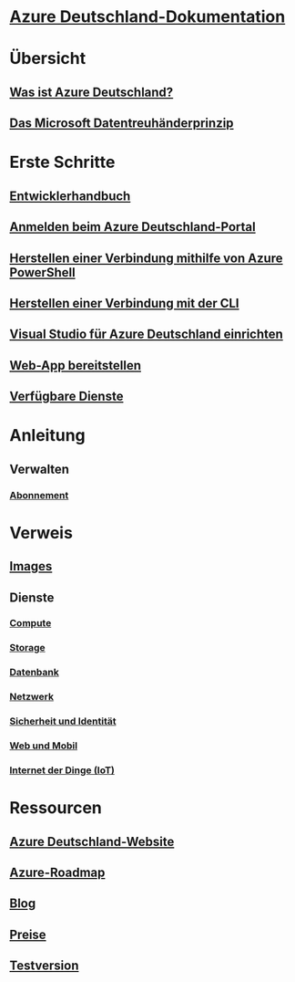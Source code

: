 # [Azure Deutschland-Dokumentation](index.md)

# Übersicht
## [Was ist Azure Deutschland?](germany-welcome.md)
## [Das Microsoft Datentreuhänderprinzip](germany-overview-data-trustee.md)

# Erste Schritte
## [Entwicklerhandbuch](germany-developer-guide.md)
## [Anmelden beim Azure Deutschland-Portal ](germany-get-started-connect-with-portal.md)
## [Herstellen einer Verbindung mithilfe von Azure PowerShell](germany-get-started-connect-with-ps.md)
## [Herstellen einer Verbindung mit der CLI](germany-get-started-connect-with-cli.md)
## [Visual Studio für Azure Deutschland einrichten](germany-get-started-connect-with-vs.md)
## [Web-App bereitstellen](germany-howto-deploy-webandmobile.md)
## [Verfügbare Dienste](germany-services.md)

# Anleitung
## Verwalten
### [Abonnement](germany-manage-subscriptions.md)


# Verweis
## [Images](germany-image-gallery.md)

## Dienste
### [Compute](germany-services-compute.md)
### [Storage](germany-services-storage.md)
### [Datenbank](germany-services-database.md)
### [Netzwerk](germany-services-networking.md)
### [Sicherheit und Identität](germany-services-securityandidentity.md)
### [Web und Mobil](germany-services-webandmobile.md)
### [Internet der Dinge (IoT)](germany-services-iot.md)

# Ressourcen
## [Azure Deutschland-Website](https://azure.microsoft.com/overview/clouds/germany/)
## [Azure-Roadmap](https://azure.microsoft.com/roadmap/)
## [Blog](https://blogs.msdn.microsoft.com/azuregermany/)
## [Preise](https://azure.microsoft.com/pricing/)
## [Testversion](https://azure.microsoft.com/free/germany)
